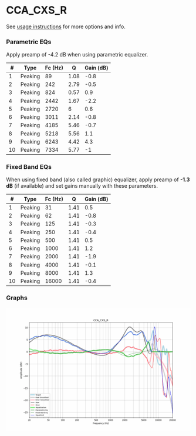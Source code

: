 # CCA_CXS_R
See [usage instructions](https://github.com/jaakkopasanen/AutoEq#usage) for more options and info.

### Parametric EQs
Apply preamp of -4.2 dB when using parametric equalizer.

|   # | Type    |   Fc (Hz) |    Q |   Gain (dB) |
|-----|---------|-----------|------|-------------|
|   1 | Peaking |        89 | 1.08 |        -0.8 |
|   2 | Peaking |       242 | 2.79 |        -0.5 |
|   3 | Peaking |       824 | 0.57 |         0.9 |
|   4 | Peaking |      2442 | 1.67 |        -2.2 |
|   5 | Peaking |      2720 | 6    |         0.6 |
|   6 | Peaking |      3011 | 2.14 |        -0.8 |
|   7 | Peaking |      4185 | 5.46 |        -0.7 |
|   8 | Peaking |      5218 | 5.56 |         1.1 |
|   9 | Peaking |      6243 | 4.42 |         4.3 |
|  10 | Peaking |      7334 | 5.77 |        -1   |

### Fixed Band EQs
When using fixed band (also called graphic) equalizer, apply preamp of **-1.3 dB** (if available) and set gains manually with these parameters.

|   # | Type    |   Fc (Hz) |    Q |   Gain (dB) |
|-----|---------|-----------|------|-------------|
|   1 | Peaking |        31 | 1.41 |         0.5 |
|   2 | Peaking |        62 | 1.41 |        -0.8 |
|   3 | Peaking |       125 | 1.41 |        -0.3 |
|   4 | Peaking |       250 | 1.41 |        -0.4 |
|   5 | Peaking |       500 | 1.41 |         0.5 |
|   6 | Peaking |      1000 | 1.41 |         1.2 |
|   7 | Peaking |      2000 | 1.41 |        -1.9 |
|   8 | Peaking |      4000 | 1.41 |        -0.1 |
|   9 | Peaking |      8000 | 1.41 |         1.3 |
|  10 | Peaking |     16000 | 1.41 |        -0.4 |

### Graphs
![](./CCA_CXS_R.png)
